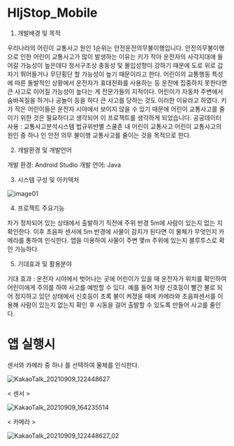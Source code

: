 # HljStop_Mobile

1. 개발배경 및 목적

 우리나라의 어린이 교통사고 원인 1순위는 안전운전의무불이행입니다. 안전의무불이행으로 인한 어린이 교통사고가 많이 발생하는 이유는 키가 작아 운전자의 사각지대에 들어갈 가능성이 높은데다 정서구조상 충동성 및 몰입성향이 강하기 때문에 도로 위로 갑자기 뛰어들거나 무단횡단 할 가능성이 높기 때문이라고 한다. 어린이의 교통행동 특성에 따른 돌발적인 상황에서 운전자가 휴대전화를 사용하는 등 운전에 집중하지 못한다면 큰 사고로 이어질 가능성이 높다는 게 전문가들의 지적이다. 어린이가 자동차 주변에서 숨바꼭질을 하거나 공놀이 등을 하다 큰 사고를 당하는 것도 이러한 이유라고 하였다. 키가 작은 어린이들은 운전자 시야에서 보이지 않을 수 있기 때문에 어린이 교통사고를 줄이기 위한 것은 필요하다고 생각되어 이 프로젝트를 생각하게 되었습니다.
공공데이터 사용 : 교통사고분석시스템 법규위반별 스쿨존 내 어린이 교통사고 
어린이 교통사고의 원인 중 하나 인 안전 의무 불이행 교통사고를 줄이는 것을 목적으로 한다.

2. 개발환경 및 개발언어

개발 환경: Android Studio
개발 언어: Java

3. 시스템 구성 및 아키텍처

![image01](https://user-images.githubusercontent.com/87680486/132670822-7c717960-0eab-4f53-ab3a-5d39af8bd21f.png)

4. 프로젝트 주요기능 

 차가 정차되어 있는 상태에서 출발하기 직전에 주위 반경 5m에 사람이 있는지 없는 지 확인한다. 이후 초음파 센서에 5m 반경에 사물이 감지가 된다면 이 물체가 무엇인지 카메라를 통하여 인식한다. 앱을 이용하여 사물이 주변 몇m 주위에 있는지 블루투스로 확인 가능하다.

5. 기대효과 및 활용분야

 기대 효과 : 운전자 시야에서 벗어나는 곳에 어린이가 있을 때 운전자가 위치를 확인하여 어린이에게 주의를 하여 사고를 예방할 수 있다. 예를 들어 차량 신호등이 빨간 불로 되어 정지하고 있던 상태에서 신호등이 초록 불이 켜졌을 때에 카메라와 초음파센서를 이용해 사람이 있는지 없는지 확인 후 시동을 걸어 출발할 수 있도록 만들어 사고를 줄인다.

# 앱 실행시
 센서와 카메라 중 하나 를 선택하여 물체를 인식한다.
 
![KakaoTalk_20210909_122448627](https://user-images.githubusercontent.com/87680486/132618509-191ba85b-4ba5-4b3b-a04a-8a6b44193d8f.jpg)

< 센서 >

![KakaoTalk_20210909_164235514](https://user-images.githubusercontent.com/87680486/132644451-340f818d-25d3-4958-9340-317bc6d34906.jpg)

< 카메라 >

![KakaoTalk_20210909_122448627_02](https://user-images.githubusercontent.com/87680486/132617483-79978848-54e4-4054-b80b-da00d894ebce.jpg)


